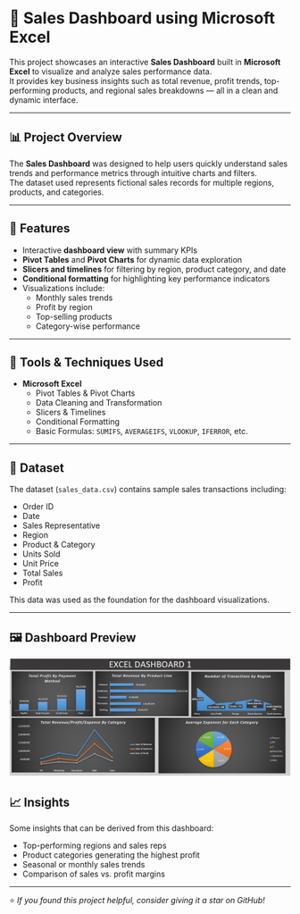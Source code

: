 # 🧾 Sales Dashboard using Microsoft Excel

This project showcases an interactive **Sales Dashboard** built in **Microsoft Excel** to visualize and analyze sales performance data.  
It provides key business insights such as total revenue, profit trends, top-performing products, and regional sales breakdowns — all in a clean and dynamic interface.

---

## 📊 Project Overview

The **Sales Dashboard** was designed to help users quickly understand sales trends and performance metrics through intuitive charts and filters.  
The dataset used represents fictional sales records for multiple regions, products, and categories.

---

## 🚀 Features

- Interactive **dashboard view** with summary KPIs  
- **Pivot Tables** and **Pivot Charts** for dynamic data exploration  
- **Slicers and timelines** for filtering by region, product category, and date  
- **Conditional formatting** for highlighting key performance indicators  
- Visualizations include:
  - Monthly sales trends  
  - Profit by region  
  - Top-selling products  
  - Category-wise performance

---

## 🧠 Tools & Techniques Used

- **Microsoft Excel**
  - Pivot Tables & Pivot Charts  
  - Data Cleaning and Transformation  
  - Slicers & Timelines  
  - Conditional Formatting  
  - Basic Formulas: `SUMIFS`, `AVERAGEIFS`, `VLOOKUP`, `IFERROR`, etc.

---

## 📂 Dataset

The dataset (`sales_data.csv`) contains sample sales transactions including:
- Order ID  
- Date  
- Sales Representative  
- Region  
- Product & Category  
- Units Sold  
- Unit Price  
- Total Sales  
- Profit  

This data was used as the foundation for the dashboard visualizations.

---

## 🖼️ Dashboard Preview

![Sales Dashboard](https://github.com/Aarsh0315/Sales-Dashboard-Using-Excel/blob/main/Sales%20Dashboard.png?raw=true)



## 📈 Insights

Some insights that can be derived from this dashboard:
- Top-performing regions and sales reps  
- Product categories generating the highest profit  
- Seasonal or monthly sales trends  
- Comparison of sales vs. profit margins

---


⭐ *If you found this project helpful, consider giving it a star on GitHub!*
